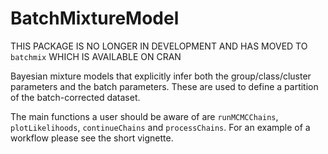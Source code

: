 # BatchMixtureModel

THIS PACKAGE IS NO LONGER IN DEVELOPMENT AND HAS MOVED TO ``batchmix`` WHICH IS AVAILABLE ON CRAN

Bayesian mixture models that explicitly infer both the group/class/cluster parameters and the batch parameters. These are used to define a partition of the batch-corrected dataset.

The main functions a user should be aware of are ``runMCMCChains``, ``plotLikelihoods``, ``continueChains`` and ``processChains``. For an example of a workflow please see the short vignette.

